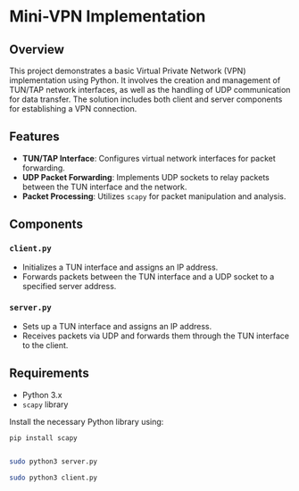 # Mini-VPN Implementation

## Overview

This project demonstrates a basic Virtual Private Network (VPN) implementation using Python. It involves the creation and management of TUN/TAP network interfaces, as well as the handling of UDP communication for data transfer. The solution includes both client and server components for establishing a VPN connection.

## Features

- **TUN/TAP Interface**: Configures virtual network interfaces for packet forwarding.
- **UDP Packet Forwarding**: Implements UDP sockets to relay packets between the TUN interface and the network.
- **Packet Processing**: Utilizes `scapy` for packet manipulation and analysis.

## Components

### `client.py`

- Initializes a TUN interface and assigns an IP address.
- Forwards packets between the TUN interface and a UDP socket to a specified server address.

### `server.py`

- Sets up a TUN interface and assigns an IP address.
- Receives packets via UDP and forwards them through the TUN interface to the client.

## Requirements

- Python 3.x
- `scapy` library

Install the necessary Python library using:

```bash
pip install scapy


sudo python3 server.py

sudo python3 client.py
